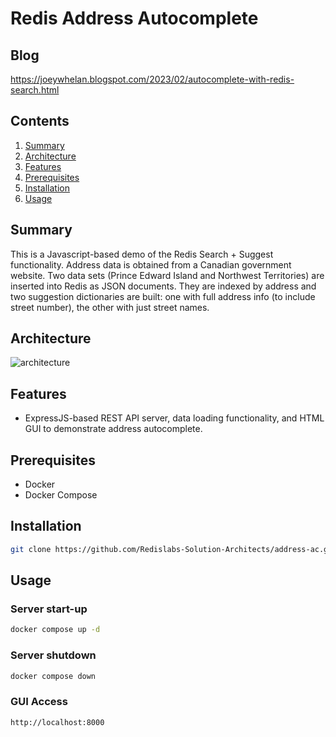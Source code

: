 # Redis Address Autocomplete

## Blog
https://joeywhelan.blogspot.com/2023/02/autocomplete-with-redis-search.html

## Contents
1.  [Summary](#summary)
2.  [Architecture](#architecture)
3.  [Features](#features)
4.  [Prerequisites](#prerequisites)
5.  [Installation](#installation)
6.  [Usage](#usage)


## Summary <a name="summary"></a>
This is a Javascript-based demo of the Redis Search + Suggest functionality.  Address data is obtained from a Canadian government website.  Two data sets (Prince Edward Island and Northwest Territories) are inserted into Redis as JSON documents.  They are indexed by address and two suggestion dictionaries are built:  one with full address info (to include street number), the other with just street names.

## Architecture <a name="architecture"></a>
![architecture](https://docs.google.com/drawings/d/e/2PACX-1vTWH3wJZf-K8qg9XJn4b3mhXdlm3TE031t5YSMTQ4r9zCHTihOrdttqHTUijC-7u2cM-2Gto0JxPoYz/pub?w=663&h=380)  

## Features <a name="features"></a>
- ExpressJS-based REST API server, data loading functionality, and HTML GUI to demonstrate address autocomplete.

## Prerequisites <a name="prerequisites"></a>
- Docker
- Docker Compose

## Installation <a name="installation"></a>
```bash
git clone https://github.com/Redislabs-Solution-Architects/address-ac.git && cd address-ac
```

## Usage <a name="usage"></a>
### Server start-up
```bash
docker compose up -d
```
### Server shutdown
```bash
docker compose down
```
### GUI Access
```bash
http://localhost:8000
```



